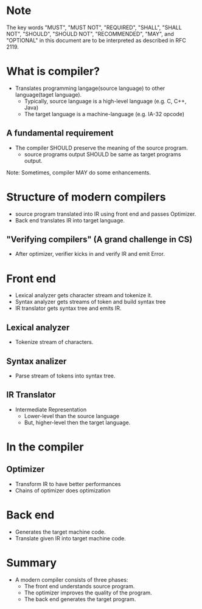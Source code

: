 # Note
The key words "MUST", "MUST NOT", "REQUIRED", "SHALL", "SHALL NOT",
"SHOULD", "SHOULD NOT", "RECOMMENDED",  "MAY", and "OPTIONAL" in
this document are to be interpreted as described in RFC 2119.

# What is compiler?
* Translates programming langage(source language) to other language(taget language).
  * Typically, source language is a high-level language (e.g. C, C++, Java)
  * The target language is a machine-language (e.g. IA-32 opcode)

## A fundamental requirement
* The compiler SHOULD preserve the meaning of the source program.
  * source programs output SHOULD be same as target programs output.

Note: Sometimes, compiler MAY do some enhancements.

# Structure of modern compilers
* source program translated into IR using front end and passes Optimizer.
* Back end translates IR into target language.

## "Verifying compilers" (A grand challenge in CS)
* After optimizer, verifier kicks in and verify IR and emit Error.

# Front end
* Lexical analyzer gets character stream and tokenize it.
* Syntax analyzer gets streams of token and build syntax tree
* IR translator gets syntax tree and emits IR.

## Lexical analyzer
* Tokenize stream of characters.

## Syntax analizer
* Parse stream of tokens into syntax tree.

## IR Translator
* Intermediate Representation
  * Lower-level than the source language
  * But, higher-level then the target language.

# In the compiler
## Optimizer
* Transform IR to have better performances
* Chains of optimizer does optimization

# Back end
* Generates the target machine code.
* Translate given IR into target machine code.

# Summary
* A modern compiler consists of three phases:
  * The front end understands source program.
  * The optimizer improves the quality of the program.
  * The back end generates the target program.
